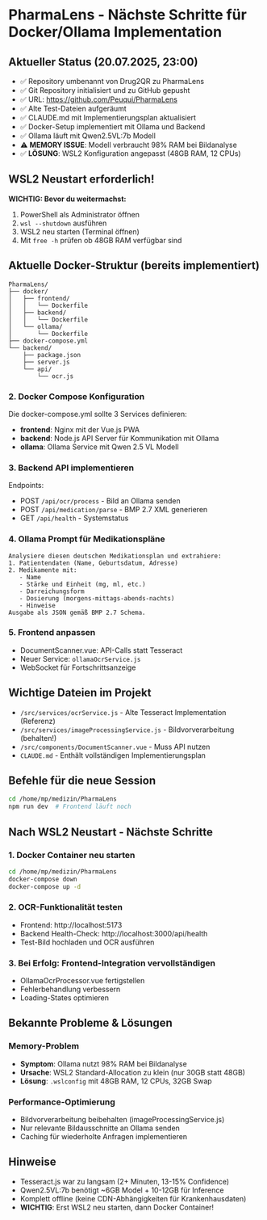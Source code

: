 # PharmaLens - Nächste Schritte für Docker/Ollama Implementation

## Aktueller Status (20.07.2025, 23:00)
- ✅ Repository umbenannt von Drug2QR zu PharmaLens
- ✅ Git Repository initialisiert und zu GitHub gepusht
- ✅ URL: https://github.com/Peuqui/PharmaLens
- ✅ Alte Test-Dateien aufgeräumt
- ✅ CLAUDE.md mit Implementierungsplan aktualisiert
- ✅ Docker-Setup implementiert mit Ollama und Backend
- ✅ Ollama läuft mit Qwen2.5VL:7b Modell
- ⚠️ **MEMORY ISSUE**: Modell verbraucht 98% RAM bei Bildanalyse
- ✅ **LÖSUNG**: WSL2 Konfiguration angepasst (48GB RAM, 12 CPUs)

## WSL2 Neustart erforderlich!

**WICHTIG: Bevor du weitermachst:**
1. PowerShell als Administrator öffnen
2. `wsl --shutdown` ausführen
3. WSL2 neu starten (Terminal öffnen)
4. Mit `free -h` prüfen ob 48GB RAM verfügbar sind

## Aktuelle Docker-Struktur (bereits implementiert)
```
PharmaLens/
├── docker/
│   ├── frontend/
│   │   └── Dockerfile
│   ├── backend/
│   │   └── Dockerfile
│   └── ollama/
│       └── Dockerfile
├── docker-compose.yml
└── backend/
    ├── package.json
    ├── server.js
    └── api/
        └── ocr.js
```

### 2. Docker Compose Konfiguration
Die docker-compose.yml sollte 3 Services definieren:
- **frontend**: Nginx mit der Vue.js PWA
- **backend**: Node.js API Server für Kommunikation mit Ollama
- **ollama**: Ollama Service mit Qwen 2.5 VL Modell

### 3. Backend API implementieren
Endpoints:
- POST `/api/ocr/process` - Bild an Ollama senden
- POST `/api/medication/parse` - BMP 2.7 XML generieren
- GET `/api/health` - Systemstatus

### 4. Ollama Prompt für Medikationspläne
```
Analysiere diesen deutschen Medikationsplan und extrahiere:
1. Patientendaten (Name, Geburtsdatum, Adresse)
2. Medikamente mit:
   - Name
   - Stärke und Einheit (mg, ml, etc.)
   - Darreichungsform
   - Dosierung (morgens-mittags-abends-nachts)
   - Hinweise
Ausgabe als JSON gemäß BMP 2.7 Schema.
```

### 5. Frontend anpassen
- DocumentScanner.vue: API-Calls statt Tesseract
- Neuer Service: `ollamaOcrService.js`
- WebSocket für Fortschrittsanzeige

## Wichtige Dateien im Projekt
- `/src/services/ocrService.js` - Alte Tesseract Implementation (Referenz)
- `/src/services/imageProcessingService.js` - Bildvorverarbeitung (behalten!)
- `/src/components/DocumentScanner.vue` - Muss API nutzen
- `CLAUDE.md` - Enthält vollständigen Implementierungsplan

## Befehle für die neue Session
```bash
cd /home/mp/medizin/PharmaLens
npm run dev  # Frontend läuft noch
```

## Nach WSL2 Neustart - Nächste Schritte

### 1. Docker Container neu starten
```bash
cd /home/mp/medizin/PharmaLens
docker-compose down
docker-compose up -d
```

### 2. OCR-Funktionalität testen
- Frontend: http://localhost:5173
- Backend Health-Check: http://localhost:3000/api/health
- Test-Bild hochladen und OCR ausführen

### 3. Bei Erfolg: Frontend-Integration vervollständigen
- OllamaOcrProcessor.vue fertigstellen
- Fehlerbehandlung verbessern
- Loading-States optimieren

## Bekannte Probleme & Lösungen

### Memory-Problem
- **Symptom**: Ollama nutzt 98% RAM bei Bildanalyse
- **Ursache**: WSL2 Standard-Allocation zu klein (nur 30GB statt 48GB)
- **Lösung**: `.wslconfig` mit 48GB RAM, 12 CPUs, 32GB Swap

### Performance-Optimierung
- Bildvorverarbeitung beibehalten (imageProcessingService.js)
- Nur relevante Bildausschnitte an Ollama senden
- Caching für wiederholte Anfragen implementieren

## Hinweise
- Tesseract.js war zu langsam (2+ Minuten, 13-15% Confidence)
- Qwen2.5VL:7b benötigt ~6GB Model + 10-12GB für Inference
- Komplett offline (keine CDN-Abhängigkeiten für Krankenhausdaten)
- **WICHTIG**: Erst WSL2 neu starten, dann Docker Container!